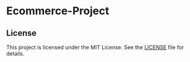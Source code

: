 # Ecommerce-Project

## License

This project is licensed under the MIT License. See the [LICENSE](LICENSE) file for details.
